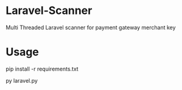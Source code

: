 # Laravel-Scanner
Multi Threaded Laravel scanner for payment gateway merchant key

# Usage
pip install -r requirements.txt

py laravel.py

